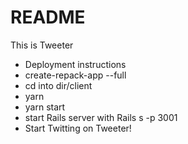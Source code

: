 # README
This is Tweeter

* Deployment instructions
* create-repack-app <name of app> --full
* cd into dir/client
*  yarn
*  yarn start
*  start Rails server with Rails s -p 3001
* Start Twitting on Tweeter!
